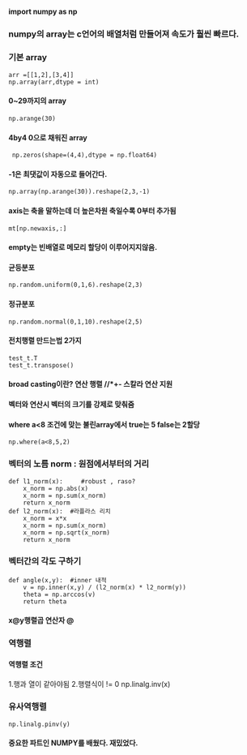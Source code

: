 #### import numpy as np

### numpy의 array는 c언어의 배열처럼 만들어져 속도가 훨씬 빠르다.

### 기본 array
    arr =[[1,2],[3,4]]
    np.array(arr,dtype = int)
    
    
#### 0~29까지의 array 
    np.arange(30)
    
#### 4by4 0으로 채워진 array
     np.zeros(shape=(4,4),dtype = np.float64)

#### -1은 최댓값이 자동으로 들어간다.  
    np.array(np.arange(30)).reshape(2,3,-1)

#### axis는 축을 말하는데 더 높은차원 축일수록 0부터 추가됨
    mt[np.newaxis,:]


#### empty는 빈배열로 메모리 할당이 이루어지지않음.

#### 균등분포
    np.random.uniform(0,1,6).reshape(2,3)

#### 정규분포
    np.random.normal(0,1,10).reshape(2,5) 

#### 전치행렬 만드는법 2가지
    test_t.T
    test_t.transpose()


#### broad casting이란? 연산 행렬 //*+- 스칼라 연산 지원 
#### 벡터와 연산시 벡터의 크기를 강제로 맞춰줌

#### where a<8 조건에 맞는 불린array에서 true는 5 false는 2할당
    np.where(a<8,5,2)

### 벡터의 노름 norm : 원점에서부터의 거리
    def l1_norm(x):     #robust , raso?
        x_norm = np.abs(x)
        x_norm = np.sum(x_norm)
        return x_norm
    def l2_norm(x):  #라플라스 리치
        x_norm = x*x
        x_norm = np.sum(x_norm)
        x_norm = np.sqrt(x_norm)
        return x_norm

### 벡터간의 각도 구하기
    def angle(x,y):  #inner 내적
        v = np.inner(x,y) / (l2_norm(x) * l2_norm(y))
        theta = np.arccos(v)
        return theta


#### x@y행렬곱 연산자 @


### 역행렬        
#### 역행렬 조건
1.행과 열이 같아야됨 
2.행렬식이 != 0
    np.linalg.inv(x)
    
### 유사역행렬
    np.linalg.pinv(y)

#### 중요한 파트인 NUMPY를 배웠다. 재밌었다.

